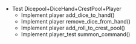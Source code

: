 - Test Dicepool+DiceHand+CrestPool+Player
    - Implement player add_dice_to_hand()
    - Implement player remove_dice_from_hand()
    - Implement player add_roll_to_crest_pool()
    - Implement player_test summon_command()
